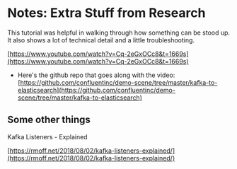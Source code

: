 # Notes: Extra Stuff from Research

This tutorial was helpful in walking through how something can be stood up. It also shows a lot of technical detail and a little troubleshooting.

[https://www.youtube.com/watch?v=Cq-2eGxOCc8&t=1669s](https://www.youtube.com/watch?v=Cq-2eGxOCc8&t=1669s)

- Here's the github repo that goes along with the video: [https://github.com/confluentinc/demo-scene/tree/master/kafka-to-elasticsearch](https://github.com/confluentinc/demo-scene/tree/master/kafka-to-elasticsearch)


## Some other things

Kafka Listeners - Explained

[https://rmoff.net/2018/08/02/kafka-listeners-explained/](https://rmoff.net/2018/08/02/kafka-listeners-explained/)

